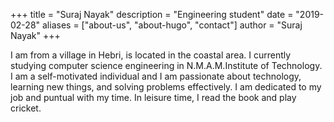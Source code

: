 +++
title = "Suraj Nayak"
description = "Engineering student"
date = "2019-02-28"
aliases = ["about-us", "about-hugo", "contact"]
author = "Suraj Nayak"
+++

I am from a village in Hebri, is located in the coastal area. I currently studying computer science engineering in N.M.A.M.Institute of Technology. I am a self-motivated individual and I am passionate about technology, learning new things, and solving problems effectively. I am dedicated to my job and puntual with my time. In leisure time, I read the book and play cricket. 